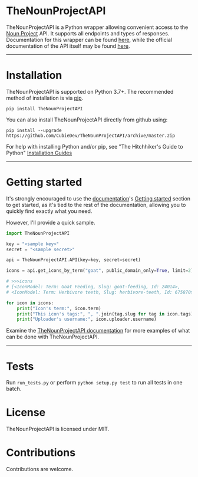 # TheNounProjectAPI
 
TheNounProjectAPI is a Python wrapper allowing convenient access to the [Noun Project](https://thenounproject.com/) API. It supports all endpoints and types of responses. Documentation for this wrapper can be found [here](), while the official documentation of the API itself may be found [here](https://api.thenounproject.com/).

---

# Installation
TheNounProjectAPI is supported on Python 3.7+. The recommended method of installation is via [pip](https://pypi.org/project/pip/).
```
pip install TheNounProjectAPI
```
You can also install TheNounProjectAPI directly from github using:
```
pip install --upgrade https://github.com/CubieDev/TheNounProjectAPI/archive/master.zip
```
For help with installing Python and/or pip, see "The Hitchhiker's Guide to Python" [Installation Guides](https://docs.python-guide.org/starting/installation/#installation-guides)

---

# Getting started
It's strongly encouraged to use the [documentation]()'s [Getting started]() section to get started, as it's tied to the rest of the documentation, allowing you to quickly find exactly what you need.

However, I'll provide a quick sample.
```python
import TheNounProjectAPI

key = "<sample key>"
secret = "<sample secret>"

api = TheNounProjectAPI.API(key=key, secret=secret)

icons = api.get_icons_by_term("goat", public_domain_only=True, limit=2)

# >>>icons
# [<IconModel: Term: Goat Feeding, Slug: goat-feeding, Id: 24014>,
# <IconModel: Term: Herbivore teeth, Slug: herbivore-teeth, Id: 675870>]

for icon in icons:
    print("Icon's term:", icon.term)
    print("This icon's tags:", ", ".join(tag.slug for tag in icon.tags))
    print("Uploader's username:", icon.uploader.username)
```

Examine the [TheNounProjectAPI documentation]() for more examples of what can be done with TheNounProjectAPI.

---

# Tests
Run `run_tests.py` or perform `python setup.py test` to run all tests in one batch.

# License
TheNounProjectAPI is licensed under MIT.

# Contributions
Contributions are welcome.
